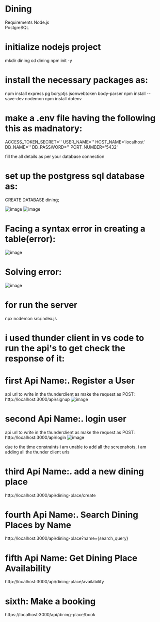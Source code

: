 # Dining

Requirements
Node.js<br>
PostgreSQL

# initialize nodejs project
mkdir dining
cd dining
npm init -y

# install the necessary packages as:
npm install express pg bcryptjs jsonwebtoken body-parser
npm install --save-dev nodemon
npm install dotenv

# make a .env file having the following this as madnatory:
ACCESS_TOKEN_SECRET=''
USER_NAME=''
HOST_NAME='localhost'
DB_NAME=''
DB_PASSWORD=''
PORT_NUMBER='5432'

fill the all details as per your database connection

# set up the postgress sql database as:

CREATE DATABASE dining;

![image](https://github.com/user-attachments/assets/90ccd961-147d-45c5-8f0c-03de137f1407)
![image](https://github.com/user-attachments/assets/0dffe585-2c53-4a2d-92dd-4daf97fda9e1)

# Facing a syntax error in creating a table(error):
![image](https://github.com/user-attachments/assets/88c31a7d-5e5b-47ee-a0fc-d3a6c2c44fca)

# Solving error:
![image](https://github.com/user-attachments/assets/33a5d3f8-a153-4ef3-a862-84355afcacfe)



# for run the server
npx nodemon src/index.js


# i used thunder client in vs code to run the api's to get check the response of it:
# first Api Name:. Register a User
api url to write in the thunderclient as make the request as POST: http://localhost:3000/api/signup
![image](https://github.com/user-attachments/assets/326a4b98-b264-434e-9fcb-b24f95636e77)

# second Api Name:. login user
api url to write in the thunderclient as make the request as POST: http://localhost:3000/api/login
![image](https://github.com/user-attachments/assets/ed5d503d-244d-4720-b669-0502a7fc3d55)


due to the time constraints i am unable to add all the screenshots, i am adding all the thunder client urls
# third Api Name:. add a new dining place
http://localhost:3000/api/dining-place/create

# fourth Api Name:. Search Dining Places by Name
http://localhost:3000/api/dining-place?name={search_query}

# fifth Api Name: Get Dining Place Availability
http://localhost:3000/api/dining-place/availability

# sixth: Make a booking
https://localhost:3000/api/dining-place/book


